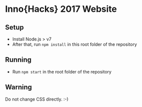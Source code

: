 # Inno{Hacks} 2017 Website

## Setup 

* Install Node.js > v7
* After that, run `npm install` in this root folder of the repository

## Running

* Run `npm start` in the root folder of the repository

## Warning
Do not change CSS directly. :-)
